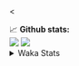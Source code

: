 <
  <summary>📈 <b>Github stats:</b></summary>
  <img src="https://github.com/friktiny/friktiny/blob/master/scripts/GitHubStats/generated/overview.svg"/>
  <img src="https://github.com/friktiny/friktiny/blob/master/scripts/GitHubStats/generated/languages.svg"/>
</details>
</div>

<details>
 <summary>Waka Stats</summary>

<!--START_SECTION:waka-->
![Profile Views](http://img.shields.io/badge/Profile%20Views-14-blue)

![Lines of code](https://img.shields.io/badge/From%20Hello%20World%20I%27ve%20Written-31890%20lines%20of%20code-blue)

**🐱 My Github Data** 

> 🏆 245 Contributions in the Year 2021
 > 
> 📦 36.5 kB Used in Github's Storage 
 > 
> 🚫 Not Opted to Hire
 > 
> 📜 11 Public Repositories 
 > 
> 🔑 5 Private Repositories  
 > 
**I'm an Early 🐤** 

```text
🌞 Morning    99 commits     ████░░░░░░░░░░░░░░░░░░░░░   17.9% 
🌆 Daytime    217 commits    █████████░░░░░░░░░░░░░░░░   39.24% 
🌃 Evening    120 commits    █████░░░░░░░░░░░░░░░░░░░░   21.7% 
🌙 Night      117 commits    █████░░░░░░░░░░░░░░░░░░░░   21.16%

```
📅 **I'm Most Productive on Monday** 

```text
Monday       109 commits    █████░░░░░░░░░░░░░░░░░░░░   19.71% 
Tuesday      86 commits     ████░░░░░░░░░░░░░░░░░░░░░   15.55% 
Wednesday    90 commits     ████░░░░░░░░░░░░░░░░░░░░░   16.27% 
Thursday     63 commits     ██░░░░░░░░░░░░░░░░░░░░░░░   11.39% 
Friday       50 commits     ██░░░░░░░░░░░░░░░░░░░░░░░   9.04% 
Saturday     54 commits     ██░░░░░░░░░░░░░░░░░░░░░░░   9.76% 
Sunday       101 commits    ████░░░░░░░░░░░░░░░░░░░░░   18.26%

```


📊 **This Week I Spent My Time On** 

```text
⌚︎ Time Zone: America/New_York

💬 Programming Languages: 
Python                   3 hrs 10 mins       ██████████████████░░░░░░░   73.89% 
SCSS                     30 mins             ███░░░░░░░░░░░░░░░░░░░░░░   12.02% 
JSON                     10 mins             █░░░░░░░░░░░░░░░░░░░░░░░░   4.24% 
Other                    8 mins              ░░░░░░░░░░░░░░░░░░░░░░░░░   3.26% 
virtualenv               7 mins              ░░░░░░░░░░░░░░░░░░░░░░░░░   3.07%

🔥 Editors: 
PyCharm                  3 hrs 29 mins       ████████████████████░░░░░   81.41% 
IntelliJ                 47 mins             ████░░░░░░░░░░░░░░░░░░░░░   18.59%

🐱‍💻 Projects: 
CGLS                     2 hrs 18 mins       █████████████░░░░░░░░░░░░   53.69% 
Naila.py                 1 hr 11 mins        ███████░░░░░░░░░░░░░░░░░░   27.69% 
Kanin                    30 mins             ███░░░░░░░░░░░░░░░░░░░░░░   12.02% 
Discord-chat-replica     16 mins             █░░░░░░░░░░░░░░░░░░░░░░░░   6.58% 
Unknown Project          0 secs              ░░░░░░░░░░░░░░░░░░░░░░░░░   0.02%

💻 Operating System: 
Linux                    4 hrs 17 mins       █████████████████████████   100.0%

```

**I Mostly Code in Python** 

```text
Python                   21 repos            ███████████████████░░░░░░   77.78% 
JavaScript               3 repos             ██░░░░░░░░░░░░░░░░░░░░░░░   11.11% 
Kotlin                   1 repo              █░░░░░░░░░░░░░░░░░░░░░░░░   3.7% 
HTML                     1 repo              █░░░░░░░░░░░░░░░░░░░░░░░░   3.7% 
Java                     1 repo              █░░░░░░░░░░░░░░░░░░░░░░░░   3.7%

```


**Timeline**

![Chart not found](https://raw.githubusercontent.com/Kanin/Kanin/master/charts/bar_graph.png) 


 Last Updated on 12/07/2021
<!--END_SECTION:waka-->
</details>
